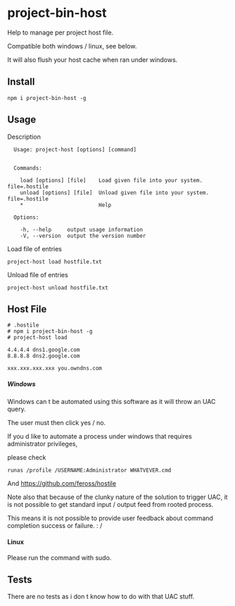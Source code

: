 # project-bin-host

Help to manage per project host file.

Compatible both windows / linux, see below.

It will also flush your host cache when ran under windows.

## Install

```
npm i project-bin-host -g
```

## Usage

Description
```
  Usage: project-host [options] [command]


  Commands:

    load [options] [file]    Load given file into your system. file=.hostile
    unload [options] [file]  Unload given file into your system. file=.hostile
    *                        Help

  Options:

    -h, --help     output usage information
    -V, --version  output the version number

```

Load file of entries

```
project-host load hostfile.txt
```

Unload file of entries
```
project-host unload hostfile.txt
```


## Host File

```
# .hostile
# npm i project-bin-host -g
# project-host load

4.4.4.4 dns1.google.com
8.8.8.8 dns2.google.com

xxx.xxx.xxx.xxx you.owndns.com

```

##### Windows

Windows can t be automated using this software as it will throw an UAC query.

The user must then click yes / no.

If you d like to automate a process under windows that requires administrator privileges, 

please check

```
runas /profile /USERNAME:Administrator WHATVEVER.cmd
```

And https://github.com/feross/hostile

Note also that because of the clunky nature of the solution to trigger UAC, it is not possible to get standard input / output feed from rooted process.

This means it is not possible to provide user feedback about command completion success or failure. : /

#### Linux

Please run the command with sudo.

## Tests

There are no tests as i don t know how to do with that UAC stuff.
